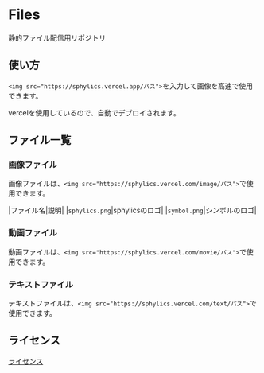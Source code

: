# Files

静的ファイル配信用リポジトリ

## 使い方

`<img src="https://sphylics.vercel.app/パス">`を入力して画像を高速で使用できます。

vercelを使用しているので、自動でデプロイされます。

## ファイル一覧

### 画像ファイル

画像ファイルは、`<img src="https://sphylics.vercel.com/image/パス">`で使用できます。

|ファイル名|説明|
|`sphylics.png`|sphylicsのロゴ|
|`symbol.png`|シンボルのロゴ|

### 動画ファイル

動画ファイルは、`<img src="https://sphylics.vercel.com/movie/パス">`で使用できます。

### テキストファイル

テキストファイルは、`<img src="https://sphylics.vercel.com/text/パス">`で使用できます。

## ライセンス

[ライセンス](licence.md)